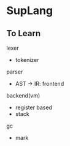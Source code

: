 # SupLang

## To Learn

lexer
- tokenizer

parser
- AST -> IR: frontend

backend(vm)
- register based
- stack

gc
- mark